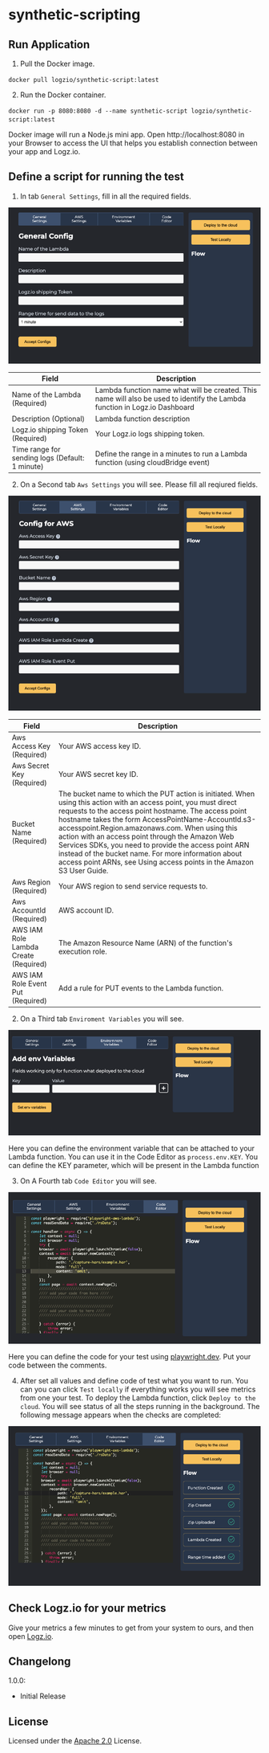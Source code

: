 # synthetic-scripting

## Run Application

1. Pull the Docker image.

`docker pull logzio/synthetic-script:latest`

2. Run the Docker container.

`docker run -p 8080:8080 -d --name synthetic-script logzio/synthetic-script:latest`

Docker image will run a Node.js mini app. Open http://localhost:8080 in your Browser to access the UI that helps you establish connection between your app and Logz.io.

## Define a script for running the test

1. In tab `General Settings`, fill in all the required fields.

![UI first screen](assets/first-screen.png)

| Field                                                    | Description                                                                                                               |
| -------------------------------------------------------- | ------------------------------------------------------------------------------------------------------------------------- |
| Name of the Lambda (Required)                            | Lambda function name what will be created. This name will also be used to identify the Lambda function in Logz.io Dashboard |
| Description (Optional)                                   | Lambda function description                                                                           |
| Logz.io shipping Token (Required)                        | Your Logz.io logs shipping token.                                                                                       |
| Time range for sending logs (Default: 1 minute) | Define the range in a minutes to run a Lambda function (using cloudBridge event)                                             |

2. On a Second tab `Aws Settings` you will see. Please fill all reqiured fields.

![UI second screen](assets/second-screen.png)

| Field                                 | Description                                                                                                                                                                                                                                                                                                                                                                                                                                                                                                           |
| ------------------------------------- | --------------------------------------------------------------------------------------------------------------------------------------------------------------------------------------------------------------------------------------------------------------------------------------------------------------------------------------------------------------------------------------------------------------------------------------------------------------------------------------------------------------------- |
| Aws Access Key (Required)             | Your AWS access key ID.                                                                                                                                                                                                                                                                                                                                                                                                                                                                                               |
| Aws Secret Key (Required)             | Your AWS secret key ID.                                                                                                                                                                                                                                                                                                                                                                                                                                                                                               |
| Bucket Name (Required)                | The bucket name to which the PUT action is initiated. When using this action with an access point, you must direct requests to the access point hostname. The access point hostname takes the form AccessPointName-AccountId.s3-accesspoint.Region.amazonaws.com. When using this action with an access point through the Amazon Web Services SDKs, you need to provide the access point ARN instead of the bucket name. For more information about access point ARNs, see Using access points in the Amazon S3 User Guide. |
| Aws Region (Required)                 | Your AWS region to send service requests to.                                                                                                                                                                                                                                                                                                                                                                                                                                                                              |
| Aws AccountId (Required)              | AWS account ID.                                                                                                                                                                                                                                                                                                                                                                                                                                                                                                       |
| AWS IAM Role Lambda Create (Required) | The Amazon Resource Name (ARN) of the function's execution role.                                                                                                                                                                                                                                                                                                                                                                                                                                                      |
| AWS IAM Role Event Put (Required)     | Add a rule for PUT events to the Lambda function.                                                                                                                                                                                                                                                                                                                                                                                                                                                                       |

2. On a Third tab `Enviroment Variables` you will see.

![UI third screen](assets/third-screen.png)

Here you can define the environment variable that can be attached to your Lambda function. You can use it in the Code Editor as `process.env.KEY`. You can define the KEY parameter, which will be present in the Lambda function

3. On A Fourth tab `Code Editor` you will see.

![UI four screen](assets/four-screen.png)

Here you can define the code for your test using [playwright.dev](https://playwright.dev). Put your code between the comments.

4. After set all values and define code of test what you want to run.
   You can you can click `Test locally` if everything works you will see metrics from one your test.
   To deploy the Lambda function, click `Deploy to the cloud`. You will see status of all the steps running in the background. The following message appears when the checks are completed:

![UI final screen](assets/final.png)

## Check Logz.io for your metrics

Give your metrics a few minutes to get from your system to ours,
and then open [Logz.io](https://app.logz.io/#/dashboard/metrics).

## Changelong

1.0.0:

-   Initial Release

## License

Licensed under the [Apache 2.0](http://apache.org/licenses/LICENSE-2.0.txt) License.
